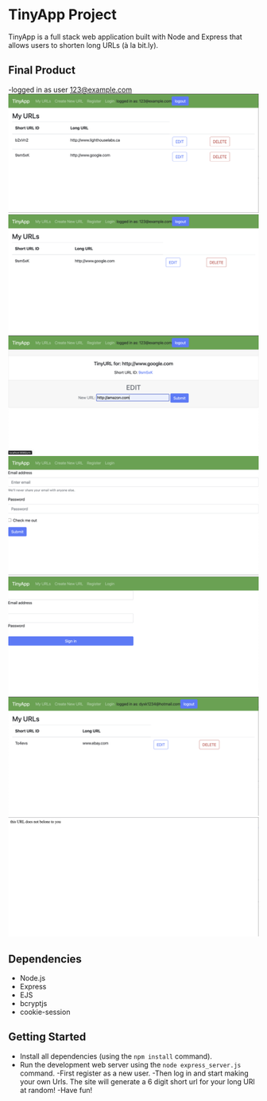 # TinyApp Project

TinyApp is a full stack web application built with Node and Express that allows users to shorten long URLs (à la bit.ly).

## Final Product

-logged in as user 123@example.com
!["logged in as user  123@example.com"](https://github.com/DanielYuanxk/tinnyapp/blob/main/docs/Screenshot%202023-01-26%20at%207.18.00%20PM.png)
!["deleted one of the URLs"](https://github.com/DanielYuanxk/tinnyapp/blob/main/docs/Screenshot%202023-01-26%20at%207.18.18%20PM.png)
!["editing existing URL"](https://github.com/DanielYuanxk/tinnyapp/blob/main/docs/Screenshot%202023-01-26%20at%207.18.36%20PM.png)
!["register page"](https://github.com/DanielYuanxk/tinnyapp/blob/main/docs/Screenshot%202023-01-26%20at%207.19.16%20PM.png)
!["login page"](https://github.com/DanielYuanxk/tinnyapp/blob/main/docs/Screenshot%202023-01-26%20at%207.19.28%20PM.png)
!["creat new urls"](https://github.com/DanielYuanxk/tinnyapp/blob/main/docs/Screenshot%202023-01-26%20at%207.21.07%20PM.png)
!["user can only view his/her own URLs"](https://github.com/DanielYuanxk/tinnyapp/blob/main/docs/Screenshot%202023-01-26%20at%207.21.30%20PM.png)

## Dependencies

- Node.js
- Express
- EJS
- bcryptjs
- cookie-session

## Getting Started

- Install all dependencies (using the `npm install` command).
- Run the development web server using the `node express_server.js` command.
  -First register as a new user.
  -Then log in and start making your own Urls. The site will generate a 6 digit short url for your long URl at random!
  -Have fun!

